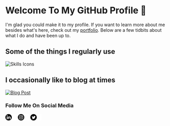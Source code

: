 # Welcome To My GitHub Profile 🥃

I'm glad you could make it to my profile. If you want to learn more about me besides what's here, check out my [portfolio](https://erikjamesthomas.com). Below are a few tidbits about what I do and have been up to.

## Some of the things I regularly use
![Skills Icons](https://github-portfolio-iota.vercel.app/api/skills)

## I occasionally like to blog at times
[![Blog Post](http://localhost:3000/api/latest-blog)](https://github-portfolio-iota.vercel.app/api/blog-redirect)

### Follow Me On Social Media
[![LinkedIn Icon](https://raw.githubusercontent.com/jameset1024/jameset1024/main/assets/linkedin.png)](https://www.linkedin.com/in/erikjamesthomas/)
[![Instagram Icon](https://raw.githubusercontent.com/jameset1024/jameset1024/main/assets/instagram.png)](https://www.instagram.com/jameset1024)
[![Twitter Icon](https://raw.githubusercontent.com/jameset1024/jameset1024/main/assets/twitter.png)](https://twitter.com/jameset1024/)


<!--
**jameset1024/jameset1024** is a ✨ _special_ ✨ repository because its `README.md` (this file) appears on your GitHub profile.

Here are some ideas to get you started:

- 🔭 I’m currently working on ...
- 🌱 I’m currently learning ...
- 👯 I’m looking to collaborate on ...
- 🤔 I’m looking for help with ...
- 💬 Ask me about ...
- 📫 How to reach me: ...
- 😄 Pronouns: ...
- ⚡ Fun fact: ...
-->

